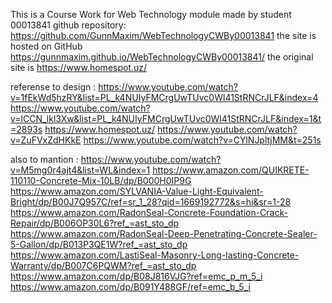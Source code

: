 This is a Course Work for Web Technology module made by student 00013841
github repository: https://github.com/GunnMaxim/WebTechnologyCWBy00013841
the site is hosted on GitHub  https://gunnmaxim.github.io/WebTechnologyCWBy00013841/ 
the original site is https://www.homespot.uz/

referense to design :
https://www.youtube.com/watch?v=1fEkWd5hzRY&list=PL_k4NUIyFMCrgUwTUvc0Wl41StRNCrJLF&index=4
https://www.youtube.com/watch?v=lCCN_lkl3Xw&list=PL_k4NUIyFMCrgUwTUvc0Wl41StRNCrJLF&index=1&t=2893s
https://www.homespot.uz/
https://www.youtube.com/watch?v=ZuFVxZdHKkE
https://www.youtube.com/watch?v=CYlNJpltjMM&t=251s



also to mantion :
https://www.youtube.com/watch?v=M5mg0r4ajt4&list=WL&index=1
https://www.amazon.com/QUIKRETE-110110-Concrete-Mix-10LB/dp/B000H0IP9G
https://www.amazon.com/SYLVANIA-Value-Light-Equivalent-Bright/dp/B00J7Q957C/ref=sr_1_28?qid=1669192772&s=hi&sr=1-28
https://www.amazon.com/RadonSeal-Concrete-Foundation-Crack-Repair/dp/B006OP30L6?ref_=ast_sto_dp
https://www.amazon.com/RadonSeal-Deep-Penetrating-Concrete-Sealer-5-Gallon/dp/B013P3QE1W?ref_=ast_sto_dp
https://www.amazon.com/LastiSeal-Masonry-Long-lasting-Concrete-Warranty/dp/B007C6PQWM?ref_=ast_sto_dp
https://www.amazon.com/dp/B08J816VJG?ref=emc_p_m_5_i
https://www.amazon.com/dp/B091Y488GF/ref=emc_b_5_i
